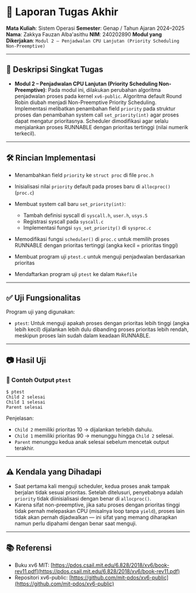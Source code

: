 # 📝 Laporan Tugas Akhir

**Mata Kuliah**: Sistem Operasi
**Semester**: Genap / Tahun Ajaran 2024–2025
**Nama**: Zakkya Fauzan Alba'asithu
**NIM**: 240202890
**Modul yang Dikerjakan**:
`Modul 2 – Penjadwalan CPU Lanjutan (Priority Scheduling Non-Preemptive)`

---

## 📌 Deskripsi Singkat Tugas

* **Modul 2 – Penjadwalan CPU Lanjutan (Priority Scheduling Non-Preemptive)**:
  Pada modul ini, dilakukan perubahan algoritma penjadwalan proses pada kernel `xv6-public`. Algoritma default Round Robin diubah menjadi Non-Preemptive Priority Scheduling. Implementasi melibatkan penambahan field `priority` pada struktur proses dan penambahan system call `set_priority(int)` agar proses dapat mengatur prioritasnya. Scheduler dimodifikasi agar selalu menjalankan proses RUNNABLE dengan prioritas tertinggi (nilai numerik terkecil).

---

## 🛠️ Rincian Implementasi

* Menambahkan field `priority` ke `struct proc` di file `proc.h`
* Inisialisasi nilai `priority` default pada proses baru di `allocproc()` (`proc.c`)
* Membuat system call baru `set_priority(int)`:

  * Tambah definisi syscall di `syscall.h`, `user.h`, `usys.S`
  * Registrasi syscall pada `syscall.c`
  * Implementasi fungsi `sys_set_priority()` di `sysproc.c`
* Memodifikasi fungsi `scheduler()` di `proc.c` untuk memilih proses RUNNABLE dengan prioritas tertinggi (angka kecil = prioritas tinggi)
* Membuat program uji `ptest.c` untuk menguji penjadwalan berdasarkan prioritas
* Mendaftarkan program uji `ptest` ke dalam `Makefile`

---

## ✅ Uji Fungsionalitas

Program uji yang digunakan:

* `ptest`: Untuk menguji apakah proses dengan prioritas lebih tinggi (angka lebih kecil) dijalankan lebih dulu dibanding proses prioritas lebih rendah, meskipun proses lain sudah dalam keadaan RUNNABLE.

---

## 📷 Hasil Uji

### 📍 Contoh Output `ptest`

```
$ ptest
Child 2 selesai
Child 1 selesai
Parent selesai
```

Penjelasan:

* `Child 2` memiliki prioritas 10 → dijalankan terlebih dahulu.
* `Child 1` memiliki prioritas 90 → menunggu hingga `Child 2` selesai.
* `Parent` menunggu kedua anak selesai sebelum mencetak output terakhir.

---

## ⚠️ Kendala yang Dihadapi

* Saat pertama kali menguji scheduler, kedua proses anak tampak berjalan tidak sesuai prioritas. Setelah ditelusuri, penyebabnya adalah `priority` tidak diinisialisasi dengan benar di `allocproc()`.
* Karena sifat non-preemptive, jika satu proses dengan prioritas tinggi tidak pernah melepaskan CPU (misalnya loop tanpa `yield`), proses lain tidak akan pernah dijadwalkan — ini sifat yang memang diharapkan namun perlu dipahami dengan benar saat menguji.

---

## 📚 Referensi

* Buku xv6 MIT: [https://pdos.csail.mit.edu/6.828/2018/xv6/book-rev11.pdf](https://pdos.csail.mit.edu/6.828/2018/xv6/book-rev11.pdf)
* Repositori xv6-public: [https://github.com/mit-pdos/xv6-public](https://github.com/mit-pdos/xv6-public)
